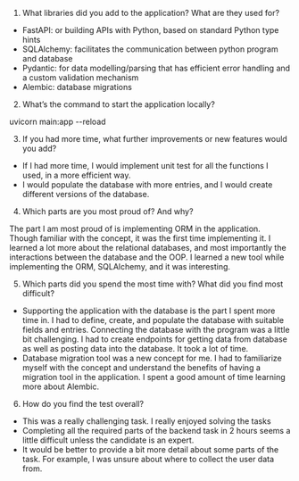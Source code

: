 ﻿1. What libraries did you add to the application? What are they used for?

* FastAPI: or building APIs with Python, based on standard Python type hints
* SQLAlchemy:  facilitates the communication between python program and database
* Pydantic: for data modelling/parsing that has efficient error handling and a custom validation mechanism
* Alembic:  database migrations

2. What’s the command to start the application locally?

  uvicorn main:app --reload

3. If you had more time, what further improvements or new features would you add?

* If I had more time, I would implement unit test for all the functions I used, in a more efficient way.
* I would populate the database with more entries, and I would create different versions of the database.

4. Which parts are you most proud of? And why?

  The part I am most proud of is implementing ORM in the application. Though familiar with the concept, it was the first time implementing it. I learned a   lot more about the relational databases, and most importantly the interactions between the database and the OOP. I learned a new tool while implementing   the ORM, SQLAlchemy, and it was interesting.

5. Which parts did you spend the most time with? What did you find most difficult?

* Supporting the application with the database is the part I spent more time in. I had to define, create, and populate the database with suitable fields and entries. Connecting the database with the program was a little bit challenging. I had to create endpoints for getting data from database as well as posting data into the database. It took a lot of time.
* Database migration tool was a new concept for me. I had to familiarize myself with the concept and understand the benefits of having a migration tool in the application. I spent a good amount of time learning more about Alembic.

6. How do you find the test overall?

* This was a really challenging task. I really enjoyed solving the tasks
* Completing all the required parts of the backend task in 2 hours seems a little difficult unless the candidate is an expert.
* It would be better to provide a bit more detail about some parts of the task. For example, I was unsure about where to collect the user data from. 

